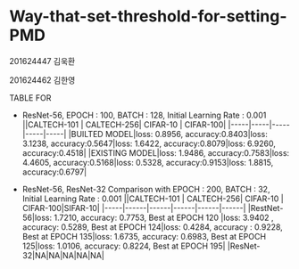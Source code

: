 # Way-that-set-threshold-for-setting-PMD
 201624447 김욱환 
 
 201624462 김한영


TABLE FOR 
 * ResNet-56, EPOCH : 100, BATCH : 128, Initial Learning Rate : 0.001
     ||CALTECH-101 | CALTECH-256| CIFAR-10 | CIFAR-100|
     |-----|-----|-----|-----|-----|
     |BUILTED MODEL|loss: 0.8956, accuracy:0.8403|loss: 3.1238, accuracy:0.5647|loss: 1.6422, accuracy:0.8079|loss: 6.9260,  accuracy:0.4518|
     |EXISTING MODEL|loss: 1.9486, accuracy:0.7583|loss: 4.4605, accuracy:0.5168|loss: 0.5328, accuracy:0.9153|loss: 1.8815,  accuracy:0.6797|  
  
 * ResNet-56, ResNet-32 Comparison with EPOCH : 200, BATCH : 32, Initial Learning Rate : 0.001
      ||CALTECH-101 | CALTECH-256| CIFAR-10 | CIFAR-100|SIFAR-10|
      |-----|------|------|------|------|------|
      |RestNet-56|loss: 1.7210,  accuracy: 0.7753, Best at EPOCH 120 |loss: 3.9402 ,  accuracy: 0.5289, Best at EPOCH 124|loss: 0.4284, accuracy : 0.9228, Best at EPOCH 135|loss: 1.6735, accuracy: 0.6983, Best at EPOCH 125|loss: 1.0106, accuracy: 0.8224, Best at EPOCH 195|
      |ResNet-32|NA|NA|NA|NA|NA|
